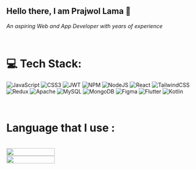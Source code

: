  ## Hello there, I am Prajwol Lama 👋

*An aspiring Web and App Developer with years of experience*

</br>


# 💻 Tech Stack:
![JavaScript](https://img.shields.io/badge/javascript-%23323330.svg?style=for-the-badge&logo=javascript&logoColor=%23F7DF1E) 
![CSS3](https://img.shields.io/badge/css3-%231572B6.svg?style=for-the-badge&logo=css3&logoColor=white) 
![JWT](https://img.shields.io/badge/JWT-black?style=for-the-badge&logo=JSON%20web%20tokens) 
![NPM](https://img.shields.io/badge/NPM-%23000000.svg?style=for-the-badge&logo=npm&logoColor=white) 
![NodeJS](https://img.shields.io/badge/node.js-6DA55F?style=for-the-badge&logo=node.js&logoColor=white) 
![React](https://img.shields.io/badge/react-%2320232a.svg?style=for-the-badge&logo=react&logoColor=%2361DAFB) 
![TailwindCSS](https://img.shields.io/badge/tailwindcss-%2338B2AC.svg?style=for-the-badge&logo=tailwind-css&logoColor=white) 
![Redux](https://img.shields.io/badge/redux-%23593d88.svg?style=for-the-badge&logo=redux&logoColor=white) 
![Apache](https://img.shields.io/badge/apache-%23D42029.svg?style=for-the-badge&logo=apache&logoColor=white) 
![MySQL](https://img.shields.io/badge/mysql-%2300f.svg?style=for-the-badge&logo=mysql&logoColor=white) 
![MongoDB](https://img.shields.io/badge/MongoDB-%234ea94b.svg?style=for-the-badge&logo=mongodb&logoColor=white) 
![Figma](https://img.shields.io/badge/figma-%23F24E1E.svg?style=for-the-badge&logo=figma&logoColor=white) 
![Flutter](https://img.shields.io/badge/flutter-%23F24E1E.svg?style=for-the-badge&logo=flutter&logoColor=white) 
![Kotlin](https://img.shields.io/badge/Kotlin-%230095D5.svg?style=for-the-badge&logo=kotlin&logoColor=white)


</br>

# Language that I use :
</br>
<div class="cont" style="display:flex; flex-direction:column;">
<img  width="50%" src="https://github-readme-stats.vercel.app/api/top-langs/?username=LamaCoded&layout=compact&exclude_repo=github-readme-stats)"/>
<img width="50%" src="https://github-readme-streak-stats.herokuapp.com/?user=LamaCoded&theme=horizon"/></div>


